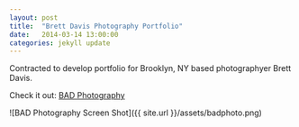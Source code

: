 ```yaml
---
layout: post
title:  "Brett Davis Photography Portfolio"
date:   2014-03-14 13:00:00
categories: jekyll update
---
```


Contracted to develop portfolio for Brooklyn, NY based photographyer Brett Davis. 

Check it out: [BAD Photography](https://badphoto.herokuapp.com/)

![BAD Photography Screen Shot]({{ site.url }}/assets/badphoto.png)

